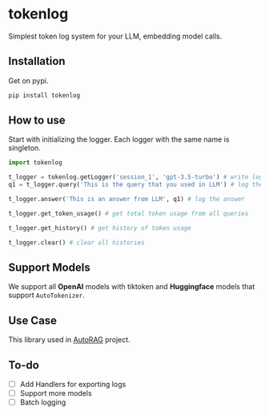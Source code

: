 # tokenlog

Simplest token log system for your LLM, embedding model calls.

## Installation
Get on pypi.

```bash
pip install tokenlog
```

## How to use

Start with initializing the logger.
Each logger with the same name is singleton.

```python
import tokenlog

t_logger = tokenlog.getLogger('session_1', 'gpt-3.5-turbo') # write logger name and model name that you are using
q1 = t_logger.query('This is the query that you used in LLM') # log the query

t_logger.answer('This is an answer from LLM', q1) # log the answer

t_logger.get_token_usage() # get total token usage from all queries

t_logger.get_history() # get history of token usage

t_logger.clear() # clear all histories
```


## Support Models

We support all **OpenAI** models with tiktoken and **Huggingface** models that support `AutoTokenizer`.


## Use Case

This library used in [AutoRAG](https://github.com/Marker-Inc-Korea/AutoRAG) project.


## To-do

- [ ] Add Handlers for exporting logs
- [ ] Support more models
- [ ] Batch logging
